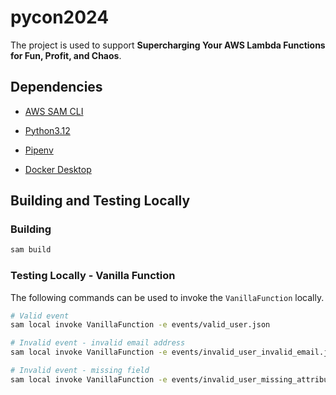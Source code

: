# pycon2024

The project is used to support **Supercharging Your AWS Lambda Functions for Fun, Profit, and Chaos**.

## Dependencies

* [AWS SAM CLI](https://docs.aws.amazon.com/serverless-application-model/latest/developerguide/install-sam-cli.html)

* [Python3.12](https://www.python.org/downloads/)

* [Pipenv](https://pipenv.pypa.io/en/latest/)

* [Docker Desktop](https://www.docker.com/products/docker-desktop/)

## Building and Testing Locally

### Building

```bash
sam build
```

### Testing Locally - Vanilla Function

The following commands can be used to invoke the `VanillaFunction` locally.

```bash
# Valid event
sam local invoke VanillaFunction -e events/valid_user.json

# Invalid event - invalid email address
sam local invoke VanillaFunction -e events/invalid_user_invalid_email.json

# Invalid event - missing field
sam local invoke VanillaFunction -e events/invalid_user_missing_attribute.json
```

